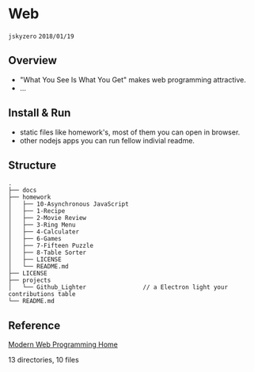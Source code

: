 # Web
`jskyzero` `2018/01/19`

## Overview

+ "What You See Is What You Get" makes web programming attractive.
+ ...

## Install & Run

+ static files like homework's, most of them you can open in browser.
+ other nodejs apps you can run fellow indivial readme.

## Structure
```
.
├── docs
├── homework
│   ├── 10-Asynchronous JavaScript
│   ├── 1-Recipe
│   ├── 2-Movie Review
│   ├── 3-Ring Menu
│   ├── 4-Calculater
│   ├── 6-Games
│   ├── 7-Fifteen Puzzle
│   ├── 8-Table Sorter
│   ├── LICENSE
│   └── README.md
├── LICENSE
├── projects
│   └── Github_Lighter                // a Electron light your contributions table 
└── README.md
```


## Reference

[Modern Web Programming Home](http://my.ss.sysu.edu.cn/wiki/display/WEB/Modern+Web+Programming+Home)


13 directories, 10 files
